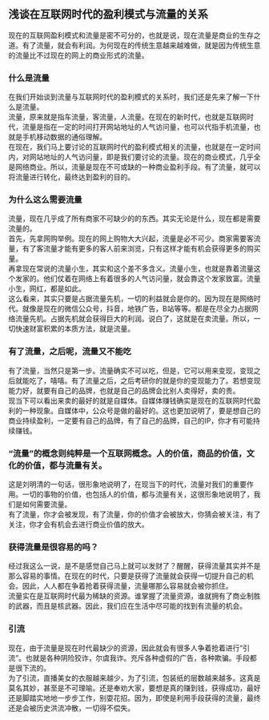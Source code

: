 ## 浅谈在互联网时代的盈利模式与流量的关系
现在的互联网盈利模式和流量是密不可分的，也就是说，现在流量是商业的生存之道。有了流量，就会有利润。为何现在的传统生意越来越难做，就是因为传统生意的流量比不过现在的网上的商业形式的流量。
### 什么是流量
在我们开始谈到流量与互联网时代的盈利模式的关系时，我们还是先来了解一下什么是流量。  
流量，原来就是指车流量，客流量，人流量。在现在的新时代，也就是互联网时代，流量是指在一定的时间打开网站地址的人气访问量，也可以代指手机流量，也就是手机移动数据的通俗理解。  
在现在，我们马上要讨论的互联网时代的盈利模式相关的流量，也就是在一定时间内，对网站地址的人气访问量，即是我们要讨论的流量。现在的商业模式，几乎全是网络商业。所以，流量是现在不可或缺的一种商业盈利手段。有了流量，就可以将流量进行转化，最终达到盈利的目的。  
### 为什么这么需要流量
流量，现在几乎成了所有商家不可缺少的的东西。其实无论是什么，现在都是需要流量的。  
首先，先拿网购举例。现在的网上购物大大兴起，流量是必不可少。商家需要客流量，有了客流量才能有更多的客人前来浏览，只有这样才能有机会获得更多的购买量。  
再拿现在常说的流量小生，其实和这个差不多含义。流量小生，也就是靠着流量这个发家的。他们仗着在网络上有着很多的人气访问量，就会靠这个发家致富。流量小生，网红，都是如此。  
这么看来，其实只要是占据流量先机，一切的利益就会是你的。因为现在是网络时代。就像是现在的微信公众号，抖音，地铁广告，B站等等。都是在尽全力占据网络流量先机。占据先机就会获得巨大的利润。说白了，这就是在卖流量。所以，一切快速财富积累的本质方法，就是流量。
### 有了流量，之后呢，流量又不能吃
有了流量，当然只是第一步。流量确实不可以吃，但是，它可以用来变现，变现之后就能吃了，嘻嘻。有了流量之后，之后考研你的就是你的变现能力了。若想变现能力好，就要有自己的品牌，也就是自己的品牌会比别人卖得好，卖的贵。  
现当下可以看出来卖的最好的就是自媒体。自媒体赚钱确实是现在的互联网时代盈利的一种现象。自媒体中，公众号是做的最好的。这也更加说明了，要是想自己的商业持续盈利，一定要有自己的品牌，有了自己的品牌，自己的IP，你才有可能持续赚钱。
### “流量”的概念则纯粹是一个互联网概念。人的价值，商品的价值，文化的价值，都与流量有关。
这是刘明清的一句话，很形象地说明了，在现当下的时代，流量对我们的重要作用。一切的事物的价值，也包括人的价值，都与流量有关，这很形象地说明了，我们是如何需要流量。  
有了流量，你才会被发现，有了流量，你的价值才会被放大，你猜会被关注，有了关注，你才会有机会去进行商业价值的放大。
### 获得流量是很容易的吗？
经过我这么一说，是不是感觉自己马上就可以发财了？醒醒，获得流量其实并不是那么容易的事情。在现在的时代，只要是获得了流量就会获得一切提升自己的机会。因此，人人都在争着抢着获得流量，流量哪那么容易就会被你抓住。  
流量实在是互联网时代最为稀缺的资源。谁掌握了流量资源，谁就拥有了商业制胜的武器，而且是核武器。因此，我们应在生活中尽可能的找到有流量的机会。
### 引流
现在，由于流量是现在时代最缺少的资源，因此就会有很多人争着抢着进行“引流”。也就是各种阴险狡诈，尔虞我诈。充斥各种虚假的广告，各种欺骗。手段都是很下流的。  
为了引流，直播美女的衣服越来越少，为了引流，包装纸的层数越来越多。这真是莫名其妙，甚至是不可理喻。还是奉劝大家，要想是真的赚到钱，获得成功，最好还是脚踏实地地一步步工作，别耍花招。因为，即使是利用手段获得的流量，最终还是会被历史洪流冲散，一切得不偿失。

